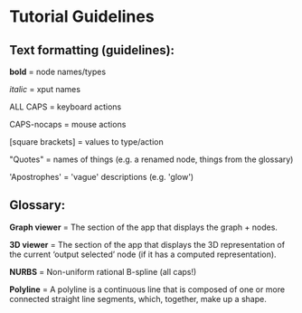 # Tutorial Guidelines

## Text formatting (guidelines):

**bold** = node names/types

*italic* = xput names

ALL CAPS = keyboard actions

CAPS-nocaps = mouse actions

[square brackets] = values to type/action

"Quotes" = names of things (e.g. a renamed node, things from the glossary)

'Apostrophes' = 'vague' descriptions (e.g. 'glow')

## Glossary:

**Graph viewer** = The section of the app that displays the graph + nodes.

**3D viewer** = The section of the app that displays the 3D representation of the current ‘output selected’ node (if it has a computed representation).

**NURBS** = Non-uniform rational B-spline (all caps!)

**Polyline** = A polyline is a continuous line that is composed of one or more connected straight line segments, which, together, make up a shape.